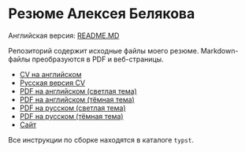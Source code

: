 # Резюме Алексея Белякова

Английская версия: [README.MD](./README.MD)

Репозиторий содержит исходные файлы моего резюме. Markdown-файлы преобразуются в PDF и веб-страницы.

- [CV на английском](./profiles/cv/en/CV.MD)
- [Русская версия CV](./profiles/cv/ru/CV_RU.MD)
- [PDF на английском (светлая тема)](https://github.com/qqrm/CV/releases/latest/download/Belyakov_en_light.pdf)
- [PDF на английском (тёмная тема)](https://github.com/qqrm/CV/releases/latest/download/Belyakov_en_dark.pdf)
- [PDF на русском (светлая тема)](https://github.com/qqrm/CV/releases/latest/download/Belyakov_ru_light.pdf)
- [PDF на русском (тёмная тема)](https://github.com/qqrm/CV/releases/latest/download/Belyakov_ru_dark.pdf)
- [Сайт](https://qqrm.github.io/CV/)

Все инструкции по сборке находятся в каталоге `typst`.
